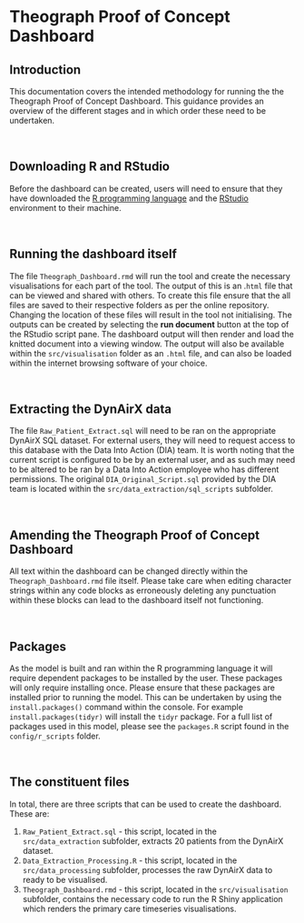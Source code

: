 # Theograph Proof of Concept Dashboard

## Introduction
This documentation covers the intended methodology for running the the Theograph Proof of Concept Dashboard. This guidance provides an overview of the different stages and in which order these need to be undertaken. 

<br/>

## Downloading R and RStudio
Before the dashboard can be created, users will need to ensure that they have downloaded the [R programming language](https://www.r-project.org/) and the [RStudio](https://posit.co/download/rstudio-desktop/) environment to their machine.

<br/>

## Running the dashboard itself
The file `Theograph_Dashboard.rmd` will run the tool and create the necessary visualisations for each part of the tool. The output of this is an .`html` file that can be viewed and shared with others. To create this file ensure that the all files are saved to their respective folders as per the online repository. Changing the location of these files will result in the tool not initialising. The outputs can be created by selecting the **run document** button at the top of the RStudio script pane. The dashboard output will then render and load the knitted document into a viewing window. The output will also be available within the `src/visualisation` folder as an `.html` file, and can also be loaded within the internet browsing software of your choice.

<br/>

## Extracting the DynAirX data
The file `Raw_Patient_Extract.sql` will need to be ran on the appropriate DynAirX SQL dataset. For external users, they will need to request access to this database with the Data Into Action (DIA) team. It is worth noting that the current script is configured to be by an external user, and as such may need to be altered to be ran by a Data Into Action employee who has different permissions. The original `DIA_Original_Script.sql` provided by the DIA team is located within the `src/data_extraction/sql_scripts` subfolder.


<br/>

## Amending the Theograph Proof of Concept Dashboard
All text within the dashboard can be changed directly within the `Theograph_Dashboard.rmd` file itself. Please take care when editing character strings within any code blocks as erroneously deleting any punctuation within these blocks can lead to the dashboard itself not functioning.

<br/>

## Packages
As the model is built and ran within the R programming language it will require dependent packages to be installed by the user. These packages will only require installing once. Please ensure that these packages are installed prior to running the model. This can be undertaken by using the `install.packages()` command within the console. For example `install.packages(tidyr)` will install the `tidyr` package. For a full list of packages used in this model, please see the `packages.R` script found in the `config/r_scripts` folder.

<br/>

## The constituent files
In total, there are three scripts that can be used to create the dashboard. These are:

1. `Raw_Patient_Extract.sql` - this script, located in the `src/data_extraction` subfolder, extracts 20 patients from the DynAirX dataset.
2. `Data_Extraction_Processing.R` - this script, located in the `src/data_processing` subfolder, processes the raw DynAirX data to ready to be visualised.
3. `Theograph_Dashboard.rmd` - this script, located in the `src/visualisation` subfolder, contains the necessary code to run the R Shiny application which renders the primary care timeseries visualisations.
